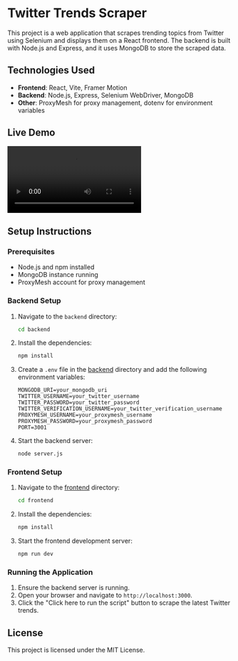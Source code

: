 # Twitter Trends Scraper

This project is a web application that scrapes trending topics from Twitter using Selenium and displays them on a React frontend. The backend is built with Node.js and Express, and it uses MongoDB to store the scraped data.

## Technologies Used

- **Frontend**: React, Vite, Framer Motion
- **Backend**: Node.js, Express, Selenium WebDriver, MongoDB
- **Other**: ProxyMesh for proxy management, dotenv for environment variables

## Live Demo

![Live Demo](assets/working.mp4)

## Setup Instructions

### Prerequisites

- Node.js and npm installed
- MongoDB instance running
- ProxyMesh account for proxy management

### Backend Setup

1. Navigate to the `backend` directory:
    ```sh
    cd backend
    ```

2. Install the dependencies:
    ```sh
    npm install
    ```

3. Create a `.env` file in the [backend](http://_vscodecontentref_/1) directory and add the following environment variables:
    ```env
    MONGODB_URI=your_mongodb_uri
    TWITTER_USERNAME=your_twitter_username
    TWITTER_PASSWORD=your_twitter_password
    TWITTER_VERIFICATION_USERNAME=your_twitter_verification_username
    PROXYMESH_USERNAME=your_proxymesh_username
    PROXYMESH_PASSWORD=your_proxymesh_password
    PORT=3001
    ```

4. Start the backend server:
    ```sh
    node server.js
    ```

### Frontend Setup

1. Navigate to the [frontend](http://_vscodecontentref_/2) directory:
    ```sh
    cd frontend
    ```

2. Install the dependencies:
    ```sh
    npm install
    ```

3. Start the frontend development server:
    ```sh
    npm run dev
    ```

### Running the Application

1. Ensure the backend server is running.
2. Open your browser and navigate to `http://localhost:3000`.
3. Click the "Click here to run the script" button to scrape the latest Twitter trends.


## License

This project is licensed under the MIT License.